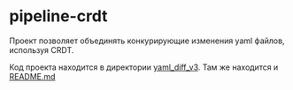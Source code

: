 # pipeline-crdt

Проект позволяет объединять конкурирующие изменения yaml файлов, используя CRDT.

Код проекта находится в директории [yaml_diff_v3](./yaml_diff_v3). Там же находится и [README.md](yaml_diff_v3/README.md)
